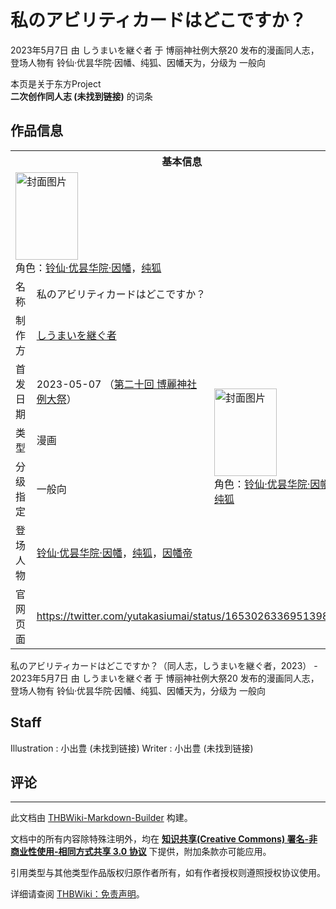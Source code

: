 # 私のアビリティカードはどこですか？

<!-- source html: G:\repos\THBWiki-Markdown-Builder\THBWikiMarkdown\Temp\main\8\88\ns0%3A%E7%A7%81%E3%81%AE%E3%82%A2%E3%83%93%E3%83%AA%E3%83%86%E3%82%A3%E3%82%AB%E3%83%BC%E3%83%89%E3%81%AF%E3%81%A9%E3%81%93%E3%81%A7%E3%81%99%E3%81%8B%EF%BC%9F.html -->

2023年5月7日 由 しうまいを継ぐ者 于 博丽神社例大祭20 发布的漫画同人志，登场人物有 铃仙·优昙华院·因幡、纯狐、因幡天为，分级为 一般向

本页是关于东方Project  
 **二次创作同人志 (未找到链接)** 的词条

## 作品信息

<table><tbody><tr><th colspan="3">基本信息</th></tr><tr><td class="cover-artwork-mobile" colspan="2"><a href="./文件-私のアビリティカードはどこですか？封面.jpg.md" class="image" title="封面图片"><img alt="封面图片" src="https://upload.thwiki.cc/thumb/7/78/%E7%A7%81%E3%81%AE%E3%82%A2%E3%83%93%E3%83%AA%E3%83%86%E3%82%A3%E3%82%AB%E3%83%BC%E3%83%89%E3%81%AF%E3%81%A9%E3%81%93%E3%81%A7%E3%81%99%E3%81%8B%EF%BC%9F%E5%B0%81%E9%9D%A2.jpg/100px-%E7%A7%81%E3%81%AE%E3%82%A2%E3%83%93%E3%83%AA%E3%83%86%E3%82%A3%E3%82%AB%E3%83%BC%E3%83%89%E3%81%AF%E3%81%A9%E3%81%93%E3%81%A7%E3%81%99%E3%81%8B%EF%BC%9F%E5%B0%81%E9%9D%A2.jpg" decoding="async" loading="lazy" width="100" height="140" srcset="https://upload.thwiki.cc/thumb/7/78/%E7%A7%81%E3%81%AE%E3%82%A2%E3%83%93%E3%83%AA%E3%83%86%E3%82%A3%E3%82%AB%E3%83%BC%E3%83%89%E3%81%AF%E3%81%A9%E3%81%93%E3%81%A7%E3%81%99%E3%81%8B%EF%BC%9F%E5%B0%81%E9%9D%A2.jpg/150px-%E7%A7%81%E3%81%AE%E3%82%A2%E3%83%93%E3%83%AA%E3%83%86%E3%82%A3%E3%82%AB%E3%83%BC%E3%83%89%E3%81%AF%E3%81%A9%E3%81%93%E3%81%A7%E3%81%99%E3%81%8B%EF%BC%9F%E5%B0%81%E9%9D%A2.jpg 1.5x, https://upload.thwiki.cc/thumb/7/78/%E7%A7%81%E3%81%AE%E3%82%A2%E3%83%93%E3%83%AA%E3%83%86%E3%82%A3%E3%82%AB%E3%83%BC%E3%83%89%E3%81%AF%E3%81%A9%E3%81%93%E3%81%A7%E3%81%99%E3%81%8B%EF%BC%9F%E5%B0%81%E9%9D%A2.jpg/200px-%E7%A7%81%E3%81%AE%E3%82%A2%E3%83%93%E3%83%AA%E3%83%86%E3%82%A3%E3%82%AB%E3%83%BC%E3%83%89%E3%81%AF%E3%81%A9%E3%81%93%E3%81%A7%E3%81%99%E3%81%8B%EF%BC%9F%E5%B0%81%E9%9D%A2.jpg 2x" data-file-width="1295" data-file-height="1812"></a><div class="cover-char">角色：<a href="./铃仙·优昙华院·因幡.md" title="铃仙·优昙华院·因幡">铃仙·优昙华院·因幡</a>，<a href="./纯狐.md" title="纯狐">纯狐</a></div></td>
</tr><tr><td class="label">名称</td><td colspan="2"> 私のアビリティカードはどこですか？ </td></tr><tr><td class="label">制作方</td><td><a href="./しうまいを継ぐ者.md" title="しうまいを継ぐ者">しうまいを継ぐ者</a></td><td class="cover-artwork" rowspan="5" style="min-width:140px;"><a href="./文件-私のアビリティカードはどこですか？封面.jpg.md" class="image" title="封面图片"><img alt="封面图片" src="https://upload.thwiki.cc/thumb/7/78/%E7%A7%81%E3%81%AE%E3%82%A2%E3%83%93%E3%83%AA%E3%83%86%E3%82%A3%E3%82%AB%E3%83%BC%E3%83%89%E3%81%AF%E3%81%A9%E3%81%93%E3%81%A7%E3%81%99%E3%81%8B%EF%BC%9F%E5%B0%81%E9%9D%A2.jpg/100px-%E7%A7%81%E3%81%AE%E3%82%A2%E3%83%93%E3%83%AA%E3%83%86%E3%82%A3%E3%82%AB%E3%83%BC%E3%83%89%E3%81%AF%E3%81%A9%E3%81%93%E3%81%A7%E3%81%99%E3%81%8B%EF%BC%9F%E5%B0%81%E9%9D%A2.jpg" decoding="async" loading="lazy" width="100" height="140" srcset="https://upload.thwiki.cc/thumb/7/78/%E7%A7%81%E3%81%AE%E3%82%A2%E3%83%93%E3%83%AA%E3%83%86%E3%82%A3%E3%82%AB%E3%83%BC%E3%83%89%E3%81%AF%E3%81%A9%E3%81%93%E3%81%A7%E3%81%99%E3%81%8B%EF%BC%9F%E5%B0%81%E9%9D%A2.jpg/150px-%E7%A7%81%E3%81%AE%E3%82%A2%E3%83%93%E3%83%AA%E3%83%86%E3%82%A3%E3%82%AB%E3%83%BC%E3%83%89%E3%81%AF%E3%81%A9%E3%81%93%E3%81%A7%E3%81%99%E3%81%8B%EF%BC%9F%E5%B0%81%E9%9D%A2.jpg 1.5x, https://upload.thwiki.cc/thumb/7/78/%E7%A7%81%E3%81%AE%E3%82%A2%E3%83%93%E3%83%AA%E3%83%86%E3%82%A3%E3%82%AB%E3%83%BC%E3%83%89%E3%81%AF%E3%81%A9%E3%81%93%E3%81%A7%E3%81%99%E3%81%8B%EF%BC%9F%E5%B0%81%E9%9D%A2.jpg/200px-%E7%A7%81%E3%81%AE%E3%82%A2%E3%83%93%E3%83%AA%E3%83%86%E3%82%A3%E3%82%AB%E3%83%BC%E3%83%89%E3%81%AF%E3%81%A9%E3%81%93%E3%81%A7%E3%81%99%E3%81%8B%EF%BC%9F%E5%B0%81%E9%9D%A2.jpg 2x" data-file-width="1295" data-file-height="1812"></a><div class="cover-char">角色：<a href="./铃仙·优昙华院·因幡.md" title="铃仙·优昙华院·因幡">铃仙·优昙华院·因幡</a>，<a href="./纯狐.md" title="纯狐">纯狐</a></div></td>
</tr><tr><td class="label">首发日期</td><td>2023-05-07&#160;（<a href="/展会作品列表?e=%E5%8D%9A%E4%B8%BD%E7%A5%9E%E7%A4%BE%E4%BE%8B%E5%A4%A7%E7%A5%AD%2320">第二十回 博麗神社例大祭</a>）</td></tr><tr><td class="label">类型</td><td>漫画</td></tr><tr><td class="label">分级指定</td><td>一般向</td></tr><tr><td class="label">登场人物</td><td><a href="./铃仙·优昙华院·因幡.md" title="铃仙·优昙华院·因幡">铃仙·优昙华院·因幡</a>，<a href="./纯狐.md" title="纯狐">纯狐</a>，<a href="./因幡帝.md" title="因幡帝">因幡帝</a></td></tr>
<tr><td class="label">官网页面</td><td colspan="2"><a rel="nofollow" class="external free" href="https://twitter.com/yutakasiumai/status/1653026336951398400">https://twitter.com/yutakasiumai/status/1653026336951398400</a></td></tr></tbody></table>

私のアビリティカードはどこですか？（同人志，しうまいを継ぐ者，2023） - 2023年5月7日 由 しうまいを継ぐ者 于 博丽神社例大祭20 发布的漫画同人志，登场人物有 铃仙·优昙华院·因幡、纯狐、因幡天为，分级为 一般向

## Staff
Illustration
: 小出豊 (未找到链接)
Writer
: 小出豊 (未找到链接)


## 评论




---

此文档由 [THBWiki-Markdown-Builder](https://github.com/Delsin-Yu/THBWiki-Markdown-Builder) 构建。

文档中的所有内容除特殊注明外，均在 [**知识共享(Creative Commons) 署名-非商业性使用-相同方式共享 3.0 协议**](https://creativecommons.org/licenses/by-sa/3.0/deed.zh-hans) 下提供，附加条款亦可能应用。

引用类型与其他类型作品版权归原作者所有，如有作者授权则遵照授权协议使用。

详细请查阅 [THBWiki：免责声明](https://thbwiki.cc/THBWiki:%E5%85%8D%E8%B4%A3%E5%A3%B0%E6%98%8E)。

